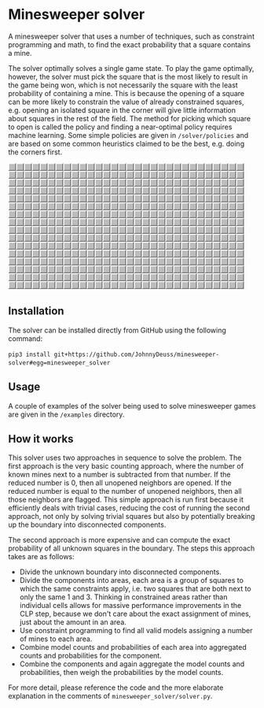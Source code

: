 # Minesweeper solver
A minesweeper solver that uses a number of techniques, such as constraint
programming and math, to find the exact probability that a square contains a
mine.

The solver optimally solves a single game state. To play the game optimally,
however, the solver must pick the square that is the most likely to result in
the game being won, which is not necessarily the square with the least
probability of containing a mine. This is because the opening of a square can be
more likely to constrain the value of already constrained squares, e.g. opening
an isolated square in the corner will give little information about squares in
the rest of the field. The method for picking which square to open is called the
policy and finding a near-optimal policy requires machine learning. Some simple
policies are given in `/solver/policies` and are based on some common heuristics
claimed to be the best, e.g. doing the corners first.

![An example of the solver doing its thing.](/examples/example.gif)

## Installation
The solver can be installed directly from GitHub using the following command:

`pip3 install git+https://github.com/JohnnyDeuss/minesweeper-solver#egg=minesweeper_solver`

## Usage
A couple of examples of the solver being used to solve minesweeper games are
given in the `/examples` directory.

## How it works
This solver uses two approaches in sequence to solve the problem. The first
approach is the very basic counting approach, where the number of known mines
next to a number is subtracted from that number. If the reduced number is 0,
then all unopened neighbors are opened. If the reduced number is equal to the
number of unopened neighbors, then all those neighbors are flagged. This simple
approach is run first because it efficiently deals with trivial cases, reducing
the cost of running the second approach, not only by solving trivial squares but
also by potentially breaking up the boundary into disconnected components.

The second approach is more expensive and can compute the exact probability of
all unknown squares in the boundary. The steps this approach takes are as
follows:
- Divide the unknown boundary into disconnected components.
- Divide the components into areas, each area is a group of squares to which the
  same constraints apply, i.e. two squares that are both next to only the same 1
  and 3. Thinking in constrained areas rather than individual cells allows for
  massive performance improvements in the CLP step, because we don't care about
  the exact assignment of mines, just about the amount in an area.
- Use constraint programming to find all valid models assigning a number of mines
  to each area.
- Combine model counts and probabilities of each area into aggregated counts and
  probabilities for the component.
- Combine the components and again aggregate the model counts and probabilities,
  then weigh the probabilities by the model counts.
  
For more detail, please reference the code and the more elaborate explanation in
the comments of `minesweeper_solver/solver.py`.
